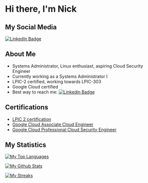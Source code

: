 # Hi there, I'm Nick

## My Social Media
<div id="badges">
  <a href="https://www.linkedin.com/in/ngrogg">
    <img src="https://img.shields.io/badge/LinkedIn-blue?style=for-the-badge&logo=linkedin&logoColor=white" alt="LinkedIn Badge"/>
  </a>
</div>

## About Me
* Systems Administrator, Linux enthusiast, aspiring Cloud Security Engineer
* Currently working as a Systems Administrator I
* LPIC-2 certified, working towards LPIC-303
* Google Cloud certified
* Best way to reach me: [![Linkedin Badge](https://img.shields.io/badge/-ngrogg-blue?style=flat&logo=Linkedin&logoColor=white)](https://www.linkedin.com/in/ngrogg)

## Certifications
* [LPIC 2 certification](https://cs.lpi.org/caf/Xamman/certification/verify/LPI000542974/lkjhd44ryz)
* [Google Cloud Associate Cloud Engineer](https://www.credential.net/02dacf6a-112c-499b-91b0-82f8410be2c3?key=95ba630ca716ce49a6d1b46c863228ee61de239fc46c1adc90b5a3b0fcc95b9a)
* [Google Cloud Professional Cloud Security Engineer](https://google.accredible.com/ef25ac86-162b-4bdd-b83a-11c0dcf5a557?key=08e4d2444192811f23b736d501a50e4109c43b536ea29035c1ab0bfb0c5a2a8b)

## My Statistics
[![My Top Languages](https://github-readme-stats.vercel.app/api/top-langs/?username=ngrogg&langs_count=8&layout=compact&theme=merko)](https://github.com/anuraghazra/github-readme-stats)

[![My Github Stats](https://github-readme-stats.vercel.app/api/?username=ngrogg&count_private=true&theme=merko&showicons=true)]()

[![My Streaks](https://github-readme-streak-stats.herokuapp.com?user=ngrogg&theme=merko)](https://git.io/streak-stats)
